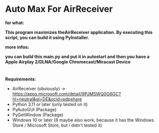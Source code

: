 # Auto Max For AirReceiver

**for what:**

**This program maximizes theAirReceiver application. By executing this script, you can build it using PyInstaller.**

**more infos:**

**you can build this main.py and put it in autostart and then you have a Apple Airplay 2/DLNA/Google Chromecast/Miracast Device**

# 

**Requirements:**
 - AirReceiver (obviously) -> https://apps.microsoft.com/detail/9PJMSWQ0G6GC?hl=neutral&gl=DE&ocid=pdpshare
 - Python 3.11 or later (only tested on it) 
 - PyAutoGUI (Package)
 - PyGetWindow (Package)
 - Windows 10 or later (8 maybe also work, because it has the Windows Store / Microsoft Store, but i didn't tested it)
